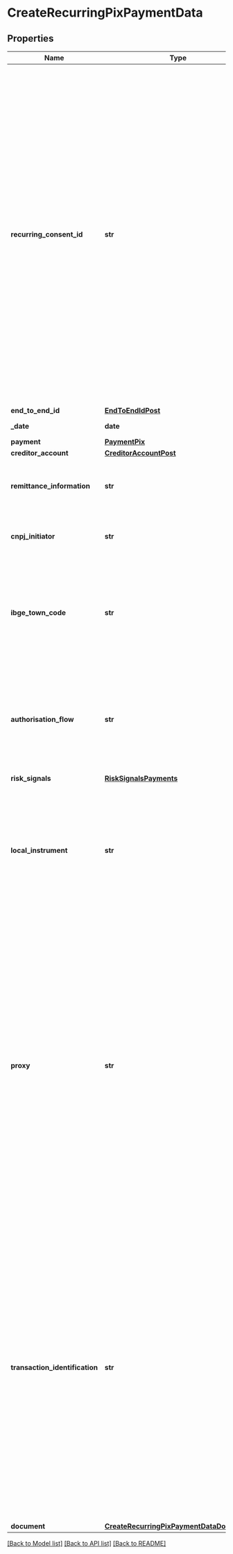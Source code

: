 # CreateRecurringPixPaymentData

## Properties
Name | Type | Description | Notes
------------ | ------------- | ------------- | -------------
**recurring_consent_id** | **str** | Identificador único do consentimento de longa duração criado para a iniciação de pagamento solicitada. Deverá ser um URN - Uniform Resource Name.  Um URN, conforme definido na [RFC8141](https://tools.ietf.org/html/rfc8141) é um Uniform Resource  Identifier - URI - que é atribuído sob o URI scheme \&quot;urn\&quot; e um namespace URN específico, com a intenção de que o URN  seja um identificador de recurso persistente e independente da localização.  Considerando a string urn:bancoex:C1DD33123 como exemplo para &#x60;recurringConsentId&#x60; temos: - o namespace(urn) - o identificador associado ao namespace da instituição transmissora (bancoex) - o identificador específico dentro do namespace (C1DD33123). Informações mais detalhadas sobre a construção de namespaces devem ser consultadas na [RFC8141](https://tools.ietf.org/html/rfc8141).  [Restrição] Este campo é de preenchimento obrigatório quando o valor do campo authorisationFlow for igual a FIDO_FLOW.  | [optional] 
**end_to_end_id** | [**EndToEndIdPost**](EndToEndIdPost.md) |  | 
**_date** | **date** | Data em que o pagamento será realizado. | 
**payment** | [**PaymentPix**](PaymentPix.md) |  | 
**creditor_account** | [**CreditorAccountPost**](CreditorAccountPost.md) |  | [optional] 
**remittance_information** | **str** | Deve ser preenchido sempre que o usuário pagador inserir alguma informação adicional em um pagamento, a ser enviada ao recebedor.  | [optional] 
**cnpj_initiator** | **str** | CNPJ do Iniciador de Pagamento devidamente habilitado para a prestação de Serviço de Iniciação no Pix. | 
**ibge_town_code** | **str** | O campo ibgeTownCode no arranjo Pix tem o mesmo comportamento que o campo codMun descrito no item 1.6.6 do manual do Pix.  Caso a informação referente ao município não seja enviada, o PSP do recebedor assumirá que não existem feriados estaduais e municipais no período em questão;  | 
**authorisation_flow** | **str** | Campo condicional utilizado para identificar o fluxo de autorização em que o pagamento foi solicitado.  [Restrição] Se CIBA ou FIDO, preenchimento obrigatório. Caso o campo não esteja presente no payload, subentende-se que o fluxo de autorização utilizado é o HYBRID_FLOW.  | [optional] 
**risk_signals** | [**RiskSignalsPayments**](RiskSignalsPayments.md) |  | [optional] 
**local_instrument** | **str** | Especifica a forma de iniciação do pagamento - MANU - Inserção manual de dados da conta transacional - DICT - Inserção manual de chave Pix - INIC - Indica que o recebedor (creditor) contratou o Iniciador de Pagamentos especificamente para realizar iniciações de pagamento em que o beneficiário é previamente conhecido  | 
**proxy** | **str** | Chave cadastrada no DICT pertencente ao recebedor. Os tipos de chaves podem ser: telefone, e-mail, cpf/cnpj ou chave aleatória.  No caso de telefone celular deve ser informado no padrão E.1641. Para e-mail deve ter o formato xxxxxxxx@xxxxxxx.xxx(.xx) e no máximo 77 caracteres.  No caso de CPF deverá ser informado com 11 números, sem pontos ou traços. Para o caso de CNPJ deverá ser informado com 14 números, sem pontos ou traços.  No caso de chave aleatória deve ser informado o UUID gerado pelo DICT, conforme formato especificado na [RFC4122](https://tools.ietf.org/html/rfc4122).  Se informado, a detentora da conta deve validar o proxy no DICT quando localInstrument for igual a DICT e validar o campo creditorAccount.  Esta validação é opcional caso o localInstrument for igual a INIC.  [Restrição] Se localInstrument for igual a DICT, o campo proxy deve ser preenchido.  | [optional] 
**transaction_identification** | **str** | Trata-se de um identificador de transação que deve ser retransmitido intacto pelo PSP do pagador ao gerar a ordem de pagamento.  Essa informação permitirá ao recebedor identificar e correlacionar a transferência, quando recebida, com a apresentação das instruções ao pagador.  Os caracteres permitidos no contexto do Pix para o campo txid (EMV 62-05) são:Letras minúsculas, de &#x27;a&#x27; a &#x27;z&#x27; Letras maiúsculas, de &#x27;A&#x27; a &#x27;z&#x27; Dígitos decimais, de &#x27;0&#x27; a &#x27;9&#x27;.  [Restrição] Preenchimento condicional de acordo com o conteúdo do campo localInstument: - MANU - O campo transactionIdentification não deve ser preenchido; - DICT - O campo transactionIdentification não deve ser preenchido; - INIC - O campo transactionIdentification deve ser preenchido obrigatoriamente e deve conter até 25 caracteres alfanuméricos ([a-z|A-Z|0-9]).  | [optional] 
**document** | [**CreateRecurringPixPaymentDataDocument**](CreateRecurringPixPaymentDataDocument.md) |  | 

[[Back to Model list]](../README.md#documentation-for-models) [[Back to API list]](../README.md#documentation-for-api-endpoints) [[Back to README]](../README.md)

